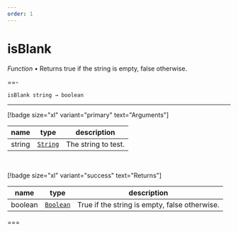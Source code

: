 ```yaml
---
order: 1
---
```

# isBlank

_Function_ &bull; Returns true if the string is empty, false otherwise.


==- <pre><code>isBlank string &rarr; boolean</code></pre>
<hr>

[!badge size="xl" variant="primary" text="Arguments"]

| name | type | description |
|------|------|-------------|
|string|[`String`][String]|The string to test.|

<br>

[!badge size="xl" variant="success" text="Returns"]

| name | type | description |
|------|------|-------------|
|boolean|[`Boolean`][Boolean]|True if the string is empty, false otherwise.|



===




[String]: https://developer.mozilla.org/en-US/docs/Web/JavaScript/Reference/Global_Objects/String
[Boolean]: #